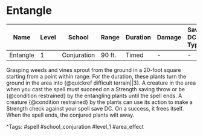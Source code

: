 # Entangle

| Name | Level | School | Range | Duration | Damage | Save DC & Type |
|------|-------|--------|-------|----------|--------|----------------|
| Entangle | 1 | Conjuration | 90 ft. | Timed | - | - |

Grasping weeds and vines sprout from the ground in a 20-foot square starting from a point within range. For the duration, these plants turn the ground in the area into {@quickref difficult terrain||3}. A creature in the area when you cast the spell must succeed on a Strength saving throw or be {@condition restrained} by the entangling plants until the spell ends. A creature {@condition restrained} by the plants can use its action to make a Strength check against your spell save DC. On a success, it frees itself. When the spell ends, the conjured plants wilt away.

^Tags: #spell #school_conjuration #level_1 #area_effect